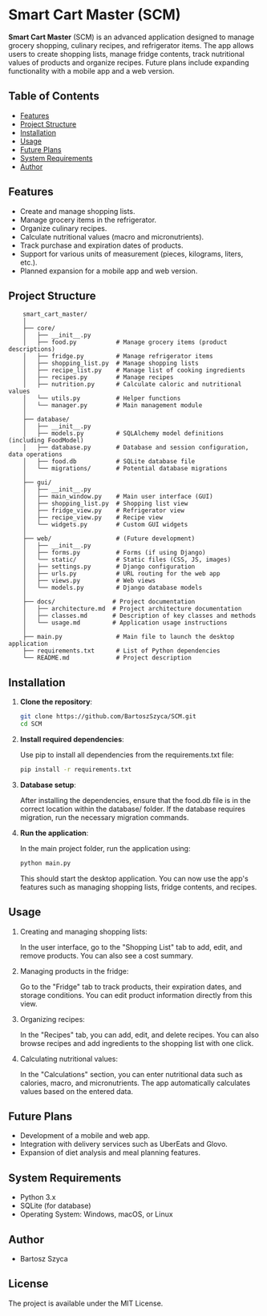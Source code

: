 # Smart Cart Master (SCM)

**Smart Cart Master** (SCM) is an advanced application designed to manage grocery shopping, culinary recipes, and refrigerator items. The app allows users to create shopping lists, manage fridge contents, track nutritional values of products 
and organize recipes. Future plans include expanding functionality with a mobile app and a web version.

## Table of Contents

- [Features](#features)
- [Project Structure](#project-structure)
- [Installation](#installation)
- [Usage](#usage)
- [Future Plans](#future-plans)
- [System Requirements](#system-requirements)
- [Author](#author)

## Features

- Create and manage shopping lists.
- Manage grocery items in the refrigerator.
- Organize culinary recipes.
- Calculate nutritional values (macro and micronutrients).
- Track purchase and expiration dates of products.
- Support for various units of measurement (pieces, kilograms, liters, etc.).
- Planned expansion for a mobile app and web version.

## Project Structure

```plaintext
    smart_cart_master/
    │
    ├── core/
    │   ├── __init__.py
    │   ├── food.py           # Manage grocery items (product descriptions)
    │   ├── fridge.py         # Manage refrigerator items
    │   ├── shopping_list.py  # Manage shopping lists
    │   ├── recipe_list.py    # Manage list of cooking ingredients
    │   ├── recipes.py        # Manage recipes
    │   ├── nutrition.py      # Calculate caloric and nutritional values
    │   └── utils.py          # Helper functions
    │   └── manager.py        # Main management module
    │
    ├── database/
    │   ├── __init__.py
    │   ├── models.py         # SQLAlchemy model definitions (including FoodModel)
    │   ├── database.py       # Database and session configuration, data operations
    │   ├── food.db           # SQLite database file
    │   └── migrations/       # Potential database migrations
    │
    ├── gui/
    │   ├── __init__.py
    │   ├── main_window.py    # Main user interface (GUI)
    │   ├── shopping_list.py  # Shopping list view
    │   ├── fridge_view.py    # Refrigerator view
    │   ├── recipe_view.py    # Recipe view
    │   └── widgets.py        # Custom GUI widgets
    │
    ├── web/                  # (Future development)
    │   ├── __init__.py
    │   ├── forms.py          # Forms (if using Django)
    │   └── static/           # Static files (CSS, JS, images)
    │   ├── settings.py       # Django configuration
    │   ├── urls.py           # URL routing for the web app
    │   ├── views.py          # Web views
    │   └── models.py         # Django database models
    │
    ├── docs/                # Project documentation
    │   ├── architecture.md  # Project architecture documentation
    │   ├── classes.md       # Description of key classes and methods
    │   └── usage.md         # Application usage instructions
    │
    ├── main.py               # Main file to launch the desktop application
    ├── requirements.txt      # List of Python dependencies
    └── README.md             # Project description

```
## Installation

   1. **Clone the repository**:

      ```bash
      git clone https://github.com/BartoszSzyca/SCM.git
      cd SCM
      ```
   2. **Install required dependencies**:

      Use pip to install all dependencies from the requirements.txt file:

      ```bash 
      pip install -r requirements.txt
      ```
   3. **Database setup**:

      After installing the dependencies, ensure that the food.db file is in the correct location within the database/ folder. If the database requires migration, run the necessary migration commands.

   4. **Run the application**:

      In the main project folder, run the application using:

      ```bash
      python main.py
      ```
      
      This should start the desktop application. You can now use the app's features such as managing shopping lists, fridge contents, and recipes.

## Usage

   1. Creating and managing shopping lists:

      In the user interface, go to the "Shopping List" tab to add, edit, and remove products. You can also see a cost summary.

   2. Managing products in the fridge:

      Go to the "Fridge" tab to track products, their expiration dates, and storage conditions. You can edit product information directly from this view.

   3. Organizing recipes:

      In the "Recipes" tab, you can add, edit, and delete recipes. You can also browse recipes and add ingredients to the shopping list with one click.

   4. Calculating nutritional values:

      In the "Calculations" section, you can enter nutritional data such as calories, macro, and micronutrients. The app automatically calculates values based on the entered data.

## Future Plans

   * Development of a mobile and web app.
   * Integration with delivery services such as UberEats and Glovo.
   * Expansion of diet analysis and meal planning features.

## System Requirements

   * Python 3.x
   * SQLite (for database)
   * Operating System: Windows, macOS, or Linux

## Author

   * Bartosz Szyca

## License

  The project is available under the MIT License.
